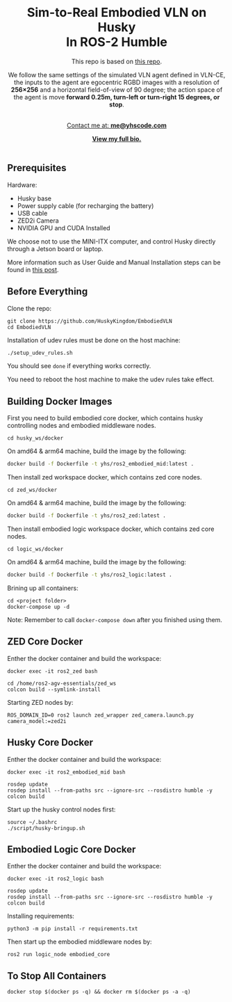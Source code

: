 

<br />
<div align="center" id="readme-top">
  
  <h1 align="center">Sim-to-Real Embodied VLN on Husky <br> In ROS-2 Humble</h1>

  <p align="center" >





This repo is based on [this repo](https://github.com/j3soon/ros2-essentials/).

We follow the same settings of the simulated VLN agent defined in VLN-CE, the inputs to the agent are egocentric RGBD images with a resolution of **256×256** and a horizontal field-of-view of 90 degree; the action space of the agent is move **forward 0.25m, turn-left or turn-right 15 degrees, or stop**.




<br />
<a href="https://yuhang.topsoftint.com">Contact me at: <strong>me@yhscode.com</strong></a>

<a href="https://yhscode.com"><strong>View my full bio.</strong></a>
    <br />
    <br />
  </p>
</div>



## Prerequisites

Hardware:

- Husky base
- Power supply cable (for recharging the battery)
- USB cable
- ZED2i Camera
- NVIDIA GPU and CUDA Installed

We choose not to use the MINI-ITX computer, and control Husky directly through a Jetson board or laptop.

More information such as User Guide and Manual Installation steps can be found in [this post](https://j3soon.com/cheatsheets/clearpath-husky/).


## Before Everything

Clone the repo:

```
git clone https://github.com/HuskyKingdom/EmbodiedVLN
cd EmbodiedVLN
```

Installation of udev rules must be done on the host machine:

```sh
./setup_udev_rules.sh
```

You should see `done` if everything works correctly.

You need to reboot the host machine to make the udev rules take effect.


## Building Docker Images

First you need to build embodied core docker, which contains husky controlling nodes and embodied middleware nodes.

```
cd husky_ws/docker
```

On amd64 & arm64 machine, build the image by the following:

```sh
docker build -f Dockerfile -t yhs/ros2_embodied_mid:latest .
```



Then install zed workspace docker, which contains zed core nodes.

```
cd zed_ws/docker
```

On amd64 & arm64 machine, build the image by the following:

```sh
docker build -f Dockerfile -t yhs/ros2_zed:latest .
```


Then install embodied logic workspace docker, which contains zed core nodes.

```
cd logic_ws/docker
```

On amd64 & arm64 machine, build the image by the following:

```sh
docker build -f Dockerfile -t yhs/ros2_logic:latest .
```




Brining up all containers:

```
cd <project folder>
docker-compose up -d
```

Note: Remember to call `docker-compose down` after you finished using them.


## ZED Core Docker



Enther the docker container and build the workspace:

```
docker exec -it ros2_zed bash

cd /home/ros2-agv-essentials/zed_ws
colcon build --symlink-install
```


Starting ZED nodes by:

```
ROS_DOMAIN_ID=0 ros2 launch zed_wrapper zed_camera.launch.py camera_model:=zed2i
```



## Husky Core Docker



Enther the docker container and build the workspace:

```
docker exec -it ros2_embodied_mid bash

rosdep update
rosdep install --from-paths src --ignore-src --rosdistro humble -y
colcon build
```


Start up the husky control nodes first:

```
source ~/.bashrc
./script/husky-bringup.sh
```


## Embodied Logic Core Docker


Enther the docker container and build the workspace:

```
docker exec -it ros2_logic bash

rosdep update
rosdep install --from-paths src --ignore-src --rosdistro humble -y
colcon build
```


Installing requirements:

```
python3 -m pip install -r requirements.txt
```



Then start up the embodied middleware nodes by:

```
ros2 run logic_node embodied_core
```


## To Stop All Containers

```
docker stop $(docker ps -q) && docker rm $(docker ps -a -q)
```